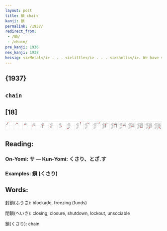 ```yaml
---
layout: post
title: 鎖 chain
kanji: 鎖
permalink: /1937/
redirect_from:
 - /鎖/
 - /chain/
pre_kanji: 1936
nex_kanji: 1938
heisig: <i>Metal</i> . . . <i>little</i> . . . <i>shells</i>. We have saved this character until no win order to draw attention to the visual difference between the <i>owl</i> and <i>little</i>. By now your eyes should be so accustomed to these apparently infinitesimal differences that the point is obvious.
---
```


## {1937}

## `chain`

## [18]

<div class="stroke"><img src="../images/E98E96.png" /></div>

## Reading:

### On-Yomi: サ &mdash; Kun-Yomi: くさり、とざ.す

### Examples: 鎖 (くさり)

## Words:

封鎖(ふうさ): blockade, freezing (funds)

閉鎖(へいさ): closing, closure, shutdown, lockout, unsociable

鎖(くさり): chain

